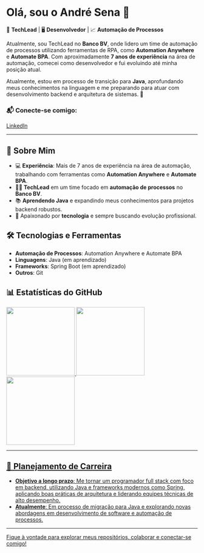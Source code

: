 # Olá, sou o André Sena 👋

🔧 **TechLead** | 🖥️ **Desenvolvedor** | 📈 **Automação de Processos**

Atualmente, sou TechLead no **Banco BV**, onde lidero um time de automação de processos utilizando ferramentas de RPA, como **Automation Anywhere** e **Automate BPA**. Com aproximadamente **7 anos de experiência** na área de automação, comecei como desenvolvedor e fui evoluindo até minha posição atual.

Atualmente, estou em processo de transição para **Java**, aprofundando meus conhecimentos na linguagem e me preparando para atuar com desenvolvimento backend e arquitetura de sistemas. 🚀

### 📬 Conecte-se comigo:
[LinkedIn](https://www.linkedin.com/in/andresenasp/)

---

## 🌱 Sobre Mim

- 💻 **Experiência**: Mais de 7 anos de experiência na área de automação, trabalhando com ferramentas como **Automation Anywhere** e **Automate BPA**.
- 🧑‍💻 **TechLead** em um time focado em **automação de processos** no **Banco BV**.
- 📚 **Aprendendo Java** e expandindo meus conhecimentos para projetos backend robustos.
- 💼 Apaixonado por **tecnologia** e sempre buscando evolução profissional.

## 🛠️ Tecnologias e Ferramentas

- **Automação de Processos**: Automation Anywhere e Automate BPA
- **Linguagens**: Java (em aprendizado)
- **Frameworks**: Spring Boot (em aprendizado)
- **Outros**: Git

## 📊 Estatísticas do GitHub

<div>
<a href="https://github.com/devandresena">
<img loading="lazy" height="180em" src="https://github-readme-stats.vercel.app/api/top-langs/?username=devandresena&layout=compact&langs_count=7&theme=dracula&cache_seconds=1"/>
<img loading="lazy" height="180em" src="https://github-readme-stats.vercel.app/api/top-langs/?username=devandresena&layout=compact&langs_count=7&theme=dracula"/>
<img loading="lazy" height="180em" src="https://github-readme-stats.vercel.app/api?username=devandresena&show_icons=true&theme=dracula&include_all_commits=true&count_private=true"/>
</div>

---

## 📅 Planejamento de Carreira

- **Objetivo a longo prazo**: Me tornar um programador full stack com foco em backend, utilizando Java e frameworks modernos como Spring, aplicando boas práticas de arquitetura e liderando equipes técnicas de alto desempenho.
- **Atualmente**: Em processo de migração para Java e explorando novas abordagens em desenvolvimento de software e automação de processos.

---

Fique à vontade para explorar meus repositórios, colaborar e conectar-se comigo!
